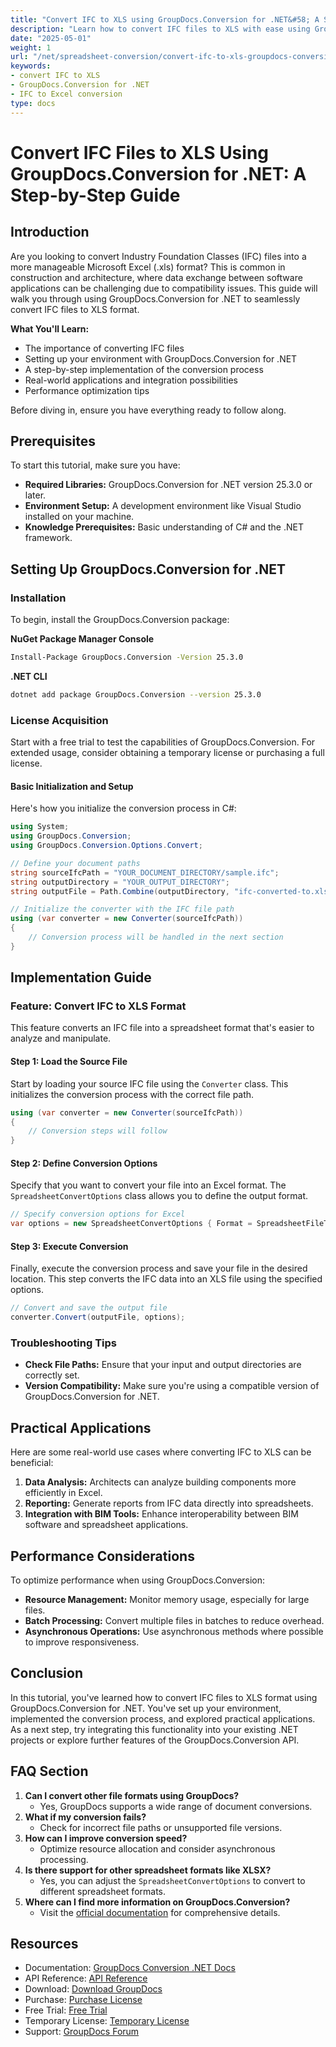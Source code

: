 ```yaml
---
title: "Convert IFC to XLS using GroupDocs.Conversion for .NET&#58; A Step-by-Step Guide"
description: "Learn how to convert IFC files to XLS with ease using GroupDocs.Conversion for .NET. Follow this comprehensive guide for seamless data management in construction and architecture."
date: "2025-05-01"
weight: 1
url: "/net/spreadsheet-conversion/convert-ifc-to-xls-groupdocs-conversion-net/"
keywords:
- convert IFC to XLS
- GroupDocs.Conversion for .NET
- IFC to Excel conversion
type: docs
---
```

# Convert IFC Files to XLS Using GroupDocs.Conversion for .NET: A Step-by-Step Guide

## Introduction

Are you looking to convert Industry Foundation Classes (IFC) files into a more manageable Microsoft Excel (.xls) format? This is common in construction and architecture, where data exchange between software applications can be challenging due to compatibility issues. This guide will walk you through using GroupDocs.Conversion for .NET to seamlessly convert IFC files to XLS format.

**What You'll Learn:**
- The importance of converting IFC files
- Setting up your environment with GroupDocs.Conversion for .NET
- A step-by-step implementation of the conversion process
- Real-world applications and integration possibilities
- Performance optimization tips

Before diving in, ensure you have everything ready to follow along.

## Prerequisites

To start this tutorial, make sure you have:
- **Required Libraries:** GroupDocs.Conversion for .NET version 25.3.0 or later.
- **Environment Setup:** A development environment like Visual Studio installed on your machine.
- **Knowledge Prerequisites:** Basic understanding of C# and the .NET framework.

## Setting Up GroupDocs.Conversion for .NET

### Installation

To begin, install the GroupDocs.Conversion package:

**NuGet Package Manager Console**
```bash
Install-Package GroupDocs.Conversion -Version 25.3.0
```

**.NET CLI**
```bash
dotnet add package GroupDocs.Conversion --version 25.3.0
```

### License Acquisition

Start with a free trial to test the capabilities of GroupDocs.Conversion. For extended usage, consider obtaining a temporary license or purchasing a full license.

#### Basic Initialization and Setup

Here's how you initialize the conversion process in C#:
```csharp
using System;
using GroupDocs.Conversion;
using GroupDocs.Conversion.Options.Convert;

// Define your document paths
string sourceIfcPath = "YOUR_DOCUMENT_DIRECTORY/sample.ifc";
string outputDirectory = "YOUR_OUTPUT_DIRECTORY";
string outputFile = Path.Combine(outputDirectory, "ifc-converted-to.xls");

// Initialize the converter with the IFC file path
using (var converter = new Converter(sourceIfcPath))
{
    // Conversion process will be handled in the next section
}
```

## Implementation Guide

### Feature: Convert IFC to XLS Format

This feature converts an IFC file into a spreadsheet format that's easier to analyze and manipulate.

#### Step 1: Load the Source File
Start by loading your source IFC file using the `Converter` class. This initializes the conversion process with the correct file path.
```csharp
using (var converter = new Converter(sourceIfcPath))
{
    // Conversion steps will follow
}
```

#### Step 2: Define Conversion Options
Specify that you want to convert your file into an Excel format. The `SpreadsheetConvertOptions` class allows you to define the output format.
```csharp
// Specify conversion options for Excel
var options = new SpreadsheetConvertOptions { Format = SpreadsheetFileType.Xls };
```

#### Step 3: Execute Conversion
Finally, execute the conversion process and save your file in the desired location. This step converts the IFC data into an XLS file using the specified options.
```csharp
// Convert and save the output file
converter.Convert(outputFile, options);
```

### Troubleshooting Tips
- **Check File Paths:** Ensure that your input and output directories are correctly set.
- **Version Compatibility:** Make sure you're using a compatible version of GroupDocs.Conversion for .NET.

## Practical Applications

Here are some real-world use cases where converting IFC to XLS can be beneficial:
1. **Data Analysis:** Architects can analyze building components more efficiently in Excel.
2. **Reporting:** Generate reports from IFC data directly into spreadsheets.
3. **Integration with BIM Tools:** Enhance interoperability between BIM software and spreadsheet applications.

## Performance Considerations

To optimize performance when using GroupDocs.Conversion:
- **Resource Management:** Monitor memory usage, especially for large files.
- **Batch Processing:** Convert multiple files in batches to reduce overhead.
- **Asynchronous Operations:** Use asynchronous methods where possible to improve responsiveness.

## Conclusion

In this tutorial, you've learned how to convert IFC files to XLS format using GroupDocs.Conversion for .NET. You've set up your environment, implemented the conversion process, and explored practical applications. As a next step, try integrating this functionality into your existing .NET projects or explore further features of the GroupDocs.Conversion API.

## FAQ Section

1. **Can I convert other file formats using GroupDocs?**
   - Yes, GroupDocs supports a wide range of document conversions.
2. **What if my conversion fails?**
   - Check for incorrect file paths or unsupported file versions.
3. **How can I improve conversion speed?**
   - Optimize resource allocation and consider asynchronous processing.
4. **Is there support for other spreadsheet formats like XLSX?**
   - Yes, you can adjust the `SpreadsheetConvertOptions` to convert to different spreadsheet formats.
5. **Where can I find more information on GroupDocs.Conversion?**
   - Visit the [official documentation](https://docs.groupdocs.com/conversion/net/) for comprehensive details.

## Resources
- Documentation: [GroupDocs Conversion .NET Docs](https://docs.groupdocs.com/conversion/net/)
- API Reference: [API Reference](https://reference.groupdocs.com/conversion/net/)
- Download: [Download GroupDocs](https://releases.groupdocs.com/conversion/net/)
- Purchase: [Purchase License](https://purchase.groupdocs.com/buy)
- Free Trial: [Free Trial](https://releases.groupdocs.com/conversion/net/)
- Temporary License: [Temporary License](https://purchase.groupdocs.com/temporary-license/)
- Support: [GroupDocs Forum](https://forum.groupdocs.com/c/conversion/10)
